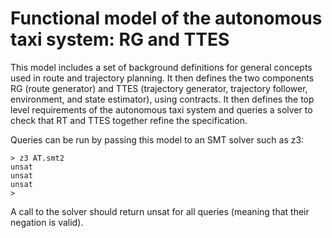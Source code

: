 # Functional model of the autonomous taxi system: RG and TTES

This model includes a set of background definitions for general concepts used in route and trajectory planning. It then defines the two components RG (route generator) and TTES (trajectory generator, trajectory follower, environment, and state estimator), using contracts. It then defines the top level requirements of the autonomous taxi system and queries a solver to check that RT and TTES together refine the specification.

Queries can be run by passing this model to an SMT solver such as z3:

```
> z3 AT.smt2
unsat
unsat
unsat
>
```

A call to the solver should return unsat for all queries (meaning that their negation is valid).